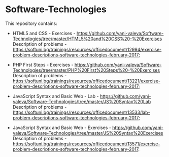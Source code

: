 # Software-Technologies

This repository contains:

- HTML5 and CSS - Exercises - https://github.com/yani-valeva/Software-Technologies/tree/master/HTML5%20and%20CSS%20-%20Exercises Description of problems - https://softuni.bg/trainings/resources/officedocument/12994/exercise-problem-descriptions-software-technologies-february-2017;

- PHP First Steps - Exercises - https://github.com/yani-valeva/Software-Technologies/tree/master/PHP%20First%20Steps%20-%20Exercises
Description of problems - https://softuni.bg/trainings/resources/officedocument/13221/exercise-problem-descriptions-software-technologies-february-2017;

- JavaScript Syntax and Basic Web - Lab - https://github.com/yani-valeva/Software-Technologies/tree/master/JS%20Syntax%20Lab
Description of problems - https://softuni.bg/trainings/resources/officedocument/13533/lab-problem-descriptions-software-technologies-february-2017;

- JavaScript Syntax and Basic Web - Exercises - https://github.com/yani-valeva/Software-Technologies/tree/master/JS%20Syntax%20Exercises
Description of problems - https://softuni.bg/trainings/resources/officedocument/13571/exercise-problem-descriptions-software-technologies-february-2017.

